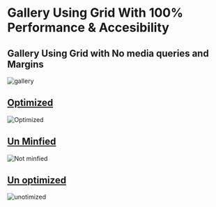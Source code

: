 # Gallery Using Grid With 100% Performance & Accesibility


## Gallery Using Grid with No media queries and Margins

![gallery](https://raw.githubusercontent.com/saigowthamr/Gallery-using-Grid/master/sai.png)

## [Optimized](https://saigowthamr.github.io/Gallery-using-Grid)

![Optimized](https://raw.githubusercontent.com/saigowthamr/Gallery-using-Grid/master/screenshots/optimized.png)


## [Un Minfied](https://saigowthamr.github.io/Gallery-using-Grid/gallery)

![Not minfied](https://raw.githubusercontent.com/saigowthamr/Gallery-using-Grid/master/screenshots/not%20minified.png)


## [Un optimized](https://saigowthamr.github.io/Gallery-using-Grid/Unoptimized/)

![unotimized](https://raw.githubusercontent.com/saigowthamr/Gallery-using-Grid/master/screenshots/unoptimized.png)

